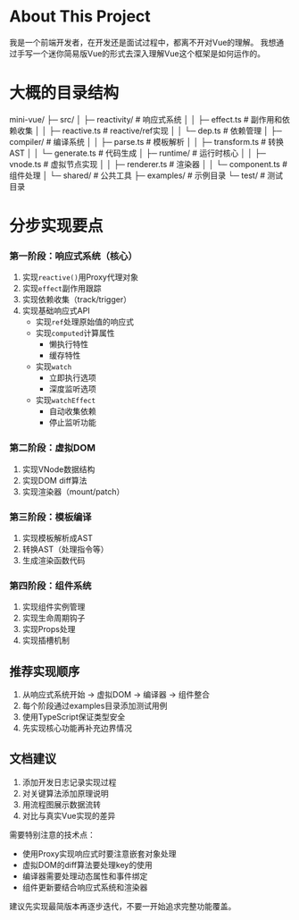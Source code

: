 # About This Project

我是一个前端开发者，在开发还是面试过程中，都离不开对Vue的理解。
我想通过手写一个迷你简易版Vue的形式去深入理解Vue这个框架是如何运作的。

# 大概的目录结构
mini-vue/
├─ src/
│ ├─ reactivity/ # 响应式系统
│ │ ├─ effect.ts # 副作用和依赖收集
│ │ ├─ reactive.ts # reactive/ref实现
│ │ └─ dep.ts # 依赖管理
│ ├─ compiler/ # 编译系统
│ │ ├─ parse.ts # 模板解析
│ │ ├─ transform.ts # 转换AST
│ │ └─ generate.ts # 代码生成
│ ├─ runtime/ # 运行时核心
│ │ ├─ vnode.ts # 虚拟节点实现
│ │ ├─ renderer.ts # 渲染器
│ │ └─ component.ts # 组件处理
│ └─ shared/ # 公共工具
├─ examples/ # 示例目录
└─ test/ # 测试目录

# 分步实现要点
### 第一阶段：响应式系统（核心）
1. 实现`reactive()`用Proxy代理对象
2. 实现`effect`副作用跟踪
3. 实现依赖收集（track/trigger）
4. 实现基础响应式API
   - 实现`ref`处理原始值的响应式
   - 实现`computed`计算属性
     - 懒执行特性
     - 缓存特性
   - 实现`watch`
     - 立即执行选项
     - 深度监听选项
   - 实现`watchEffect`
     - 自动收集依赖
     - 停止监听功能

### 第二阶段：虚拟DOM
1. 实现VNode数据结构
2. 实现DOM diff算法
3. 实现渲染器（mount/patch）

### 第三阶段：模板编译
1. 实现模板解析成AST
2. 转换AST（处理指令等）
3. 生成渲染函数代码

### 第四阶段：组件系统
1. 实现组件实例管理
2. 实现生命周期钩子
3. 实现Props处理
4. 实现插槽机制

## 推荐实现顺序
1. 从响应式系统开始 → 虚拟DOM → 编译器 → 组件整合
2. 每个阶段通过examples目录添加测试用例
3. 使用TypeScript保证类型安全
4. 先实现核心功能再补充边界情况

## 文档建议
1. 添加开发日志记录实现过程
2. 对关键算法添加原理说明
3. 用流程图展示数据流转
4. 对比与真实Vue实现的差异

需要特别注意的技术点：
- 使用Proxy实现响应式时要注意嵌套对象处理
- 虚拟DOM的diff算法要处理key的使用
- 编译器需要处理动态属性和事件绑定
- 组件更新要结合响应式系统和渲染器

建议先实现最简版本再逐步迭代，不要一开始追求完整功能覆盖。